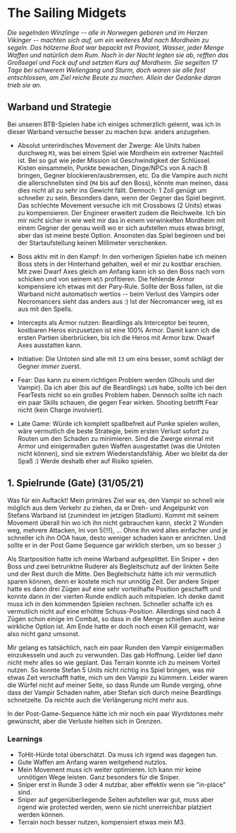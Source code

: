 # The Sailing Midgets

*Die segelnden Winzlinge -- alle in Norwegen geboren und im Herzen Vikinger -- machten sich auf, um ein weiteres Mal nach Mordheim zu segeln. Das hölzerne Boot war bepackt mit Proviant, Wasser, jeder Menge Waffen und natürlich dem Rum. Noch in der Nacht legten sie ab, refften das Großsegel und Fock auf und setzten Kurs auf Mordheim. Sie segelten 17 Tage bei schwerem Wellengang und Sturm, doch waren sie alle fest entschlossen, am Ziel reiche Beute zu machen. Allein der Gedanke daran trieb sie an.*

## Warband und Strategie

Bei unseren BTB-Spielen habe ich einiges schmerzlich gelernt, was ich in dieser Warband versuche besser zu machen bzw. anders anzugehen.

* Absolut unterirdisches Movement der Zwerge: Ale Units haben durchweg ```M3```, was bei einem Spiel wie Mordheim ein extremer Nachteil ist. Bei so gut wie jeder Mission ist Geschwindigkeit der Schlüssel. Kisten einsammeln, Punkte bewachen, Dinge/NPCs von A nach B bringen, Gegner blockieren/ausbremsen, etc. Da die Vampire auch nicht die allerschnellsten sind (```M4``` bis auf den Boss), könnte man meinen, dass dies nicht all zu sehr ins Gewicht fällt. Dennoch: 1 Zoll genügt um schneller zu sein. Besonders dann, wenn der Gegner das Spiel beginnt. Das schlechte Movement versuche ich mit Crossbows (2 Units) etwas zu kompensieren. Der Engineer erweitert zudem die Reichweite. Ich bin mir nicht sicher in wie weit mir das in einem verwinkelten Mordheim mit einem Gegner der genau weiß wo er sich aufstellen muss etwas bringt, aber das ist meine beste Option. Ansonsten das Spiel beginnen und bei der Startaufstellung keinen Millimeter verschenken.

* Boss aktiv mit in den Kampf: In den vorherigen Spielen habe ich meinen Boss stets in der Hinterhand gehalten, weil er mir zu kostbar erschien. Mit zwei Dwarf Axes gleich am Anfang kann ich so den Boss nach vorn schicken und von seinem ```WS5``` profitieren. Die fehlende Armor kompensiere ich etwas mit der Pary-Rule. Sollte der Boss fallen, ist die Warband nicht automatisch wertlos -- beim Verlust des Vampirs oder Necromancers sieht das anders aus :) Ist der Necromancer weg, ist es aus mit den Spells.

* Intercepts als Armor nutzen: Beardlings als Interceptor bei teuren, kostbaren Heros einzusetzen ist eine 100% Armor. Damit kann ich die ersten Partien überbrücken, bis ich die Heros mit Armor bzw. Dwarf Axes ausstatten kann.

* Initiative: Die Untoten sind alle mit ```I3``` um eins besser, somit schlägt der Gegner _immer_ zuerst. 

* Fear: Das kann zu einem richtigen Problem werden (Ghouls und der Vampir). Da ich aber (bis auf die Beardlings) ```Ld9``` habe, sollte ich bei den FearTests nicht so ein großes Problem haben. Dennoch sollte ich nach ein paar Skills schauen, die gegen Fear wirken. Shooting betrifft Fear nicht (kein Charge involviert).

* Late Game: Würde ich komplett spaßbefreit auf Punke spielen wollen, wäre vermutlich die beste Strategie, beim ersten Verlust sofort zu Routen um den Schaden zu minimieren. Sind die Zwerge einmal mit Armor und einigermaßen guten Waffen ausgestattet (was die Untoten nicht können), sind sie extrem Wiederstandsfähig. Aber wo bleibt da der Spaß :) Werde deshalb eher auf Risiko spielen.

## 1. Spielrunde (Gate) (31/05/21)

Was für ein Auftackt! Mein primäres Ziel war es, den Vampir so schnell wie möglich aus dem Verkehr zu ziehen, da er Dreh- und Angelpunkt von Stefans Warband ist (zumindest im jetzigen Stadium). Kommt mit seinem Movement überall hin wo ich ihn nicht gebrauchen kann, steckt 2 Wunden weg, mehrere Attacken, Ini von 5(!!!), ... Ohne ihn wird alles einfacher und je schneller ich ihn OOA haue, desto weniger schaden kann er anrichten. Und sollte er in der Post Game Sequence gar wirklich sterben, um so besser ;)

Als Startposition hatte ich meine Warband aufgesplittet. Ein Sniper + den Boss und zwei betrunktne Ruderer als Begleitschutz auf der linkten Seite und der Rest durch die Mitte. Den Begleitschutz hätte ich mir vermutlich sparen können, denn er kostete mich nur unnötig Zeit. Der andere Sniper hatte es dann drei Zügen auf eine sehr vorteilhafte Position geschafft und konnte dann in der vierten Runde endlich auch mitspielen. Ich denke damit muss ich in den kommenden Spielen rechnen. Schneller schaffe ich es vermutlich nicht auf eine erhöhte Schuss-Position. Allerdings sind nach 4 Zügen schon einige im Combat, so dass in die Menge schießen auch keine wirkliche Option ist. Am Ende hatte er doch noch einen Kill gemacht, war also nicht ganz umsonst.

Mir gelang es tatsächlich, nach ein paar Runden den Vampir einigermaßen einzukesseln und auch zu verwunden. Das gab Hoffnung. Leider lief dann nicht mehr alles so wie geplant. Das Terrain konnte ich zu meinem Vorteil nutzen. So konnte Stefan 5 Units nicht richtig ins Spiel bringen, was mir etwas Zeit verschafft hatte, mich um den Vampir zu kümmern. Leider waren die Würfel nicht auf meiner Seite, so dass Runde um Runde verging, ohne dass der Vampir Schaden nahm, aber Stefan sich durch meine Beardlings schnetzelte. Da reichte auch die Verlängerung nicht mehr aus.

In der Post-Game-Sequence hätte ich mir noch ein paar Wyrdstones mehr gewünscht, aber die Verluste hielten sich in Grenzen.

### Learnings

* ToHit-Hürde total überschätzt. Da muss ich irgend was dagegen tun.
* Gute Waffen am Anfang waren weitgehend nutzlos.
* Mein Movement muss ich weiter optimieren. Ich kann mir keine unnötigen Wege leisten. Ganz besonders für die Sniper.
* Sniper erst in Runde 3 oder 4 nutzbar, aber effektiv wenn sie "in-place" sind.
* Sniper auf gegenüberliegende Seiten aufstellen war gut, muss aber irgend wie protected werden, wenn sie nicht unerreichbar platziert werden können.
* Terrain noch besser nutzen, kompensiert etwas mein M3.

